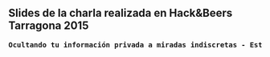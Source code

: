 
## Slides de la charla realizada en Hack&Beers Tarragona 2015


<pre>
<b>Ocultando tu información privada a miradas indiscretas - Esteganografia </b>
</pre>
